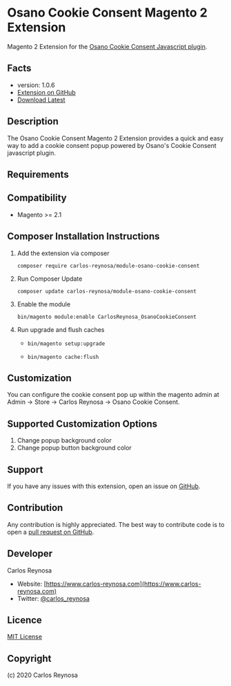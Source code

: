 Osano Cookie Consent Magento 2 Extension
=====================
Magento 2 Extension for the [Osano Cookie Consent Javascript plugin](https://www.osano.com/cookieconsent).

Facts
-----
- version: 1.0.6
- [Extension on GitHub](https://github.com/carlos-reynosa/module-osano-cookie-consent)
- [Download Latest](https://github.com/carlos-reynosa/module-osano-cookie-consent/archive/master.zip)

Description
-----------
The Osano Cookie Consent Magento 2 Extension provides a quick and easy way to add a cookie consent popup powered by Osano's Cookie Consent javascript plugin. 

Requirements
------------

Compatibility
-------------
- Magento >= 2.1

Composer Installation Instructions
-------------------------

1. Add the extension via composer

    `composer require carlos-reynosa/module-osano-cookie-consent`

2. Run Composer Update

    `composer update carlos-reynosa/module-osano-cookie-consent`

3. Enable the module

    `bin/magento module:enable CarlosReynosa_OsanoCookieConsent`

4. Run upgrade and flush caches

    * `bin/magento setup:upgrade`
    
    * `bin/magento cache:flush`

Customization 
--------------
You can configure the cookie consent pop up within the magento admin at Admin -> Store -> Carlos Reynosa -> Osano Cookie Consent.

Supported Customization Options
-------------
1. Change popup background color
2. Change popup button background color

Support
-------
If you have any issues with this extension, open an issue on [GitHub](https://github.com/carlos-reynosa/module-osano-cookie-consent/issues).

Contribution
------------
Any contribution is highly appreciated. The best way to contribute code is to open a [pull request on GitHub](https://github.com/carlos-reynosa/module-osano-cookie-consent/pulls).

Developer
---------
Carlos Reynosa

- Website: [https://www.carlos-reynosa.com](https://www.carlos-reynosa.com)
- Twitter: [@carlos_reynosa](https://twitter.com/carlos_reynosa)

Licence
-------
[MIT License](https://github.com/carlos-reynosa/module-osano-cookie-consent/blob/master/LICENSE)

Copyright
---------
(c) 2020 Carlos Reynosa
